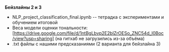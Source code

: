 **Бейзлайны 2 и 3**

- NLP_project_classification_final.ipynb -- тетрадка с экспериментами и обучением итоговой
- Веса модели оценки тональности: [https://drive.google.com/file/d/1ntBgLbvp2E2blZrOESo_ZNC54d_l0Boc/view?usp=sharing]
(на гитхаб не загрузились из-за объёма)
- .txt файлы с нашими предсказаниями (2 варианта для бейзлайна 3)

